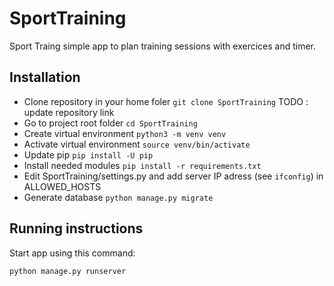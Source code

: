 # SportTraining

Sport Traing simple app to plan training sessions with exercices and timer.


## Installation

- Clone repository in your home foler
    `git clone SportTraining` TODO : update repository link
- Go to project root folder
    `cd SportTraining`
- Create virtual environment
    `python3 -m venv venv`
- Activate virtual environment
    `source venv/bin/activate`
- Update pip
    `pip install -U pip`
- Install needed modules
    `pip install -r requirements.txt`
- Edit SportTraining/settings.py and add server IP adress (see `ifconfig`) in ALLOWED_HOSTS
- Generate database
    `python manage.py migrate`


## Running instructions

Start app using this command:

`python manage.py runserver`

